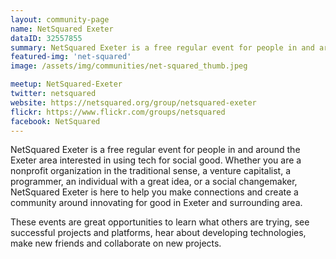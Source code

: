```yaml
---
layout: community-page
name: NetSquared Exeter
dataID: 32557855
summary: NetSquared Exeter is a free regular event for people in and around the Exeter area interested in using tech for social good.
featured-img: 'net-squared'
image: /assets/img/communities/net-squared_thumb.jpeg

meetup: NetSquared-Exeter
twitter: netsquared
website: https://netsquared.org/group/netsquared-exeter
flickr: https://www.flickr.com/groups/netsquared
facebook: NetSquared
---
```


NetSquared Exeter is a free regular event for people in and around the Exeter area interested in using tech for social good. Whether you are a nonprofit organization in the traditional sense, a venture capitalist, a programmer, an individual with a great idea, or a social changemaker, NetSquared Exeter is here to help you make connections and create a community around innovating for good in Exeter and surrounding area.

These events are great opportunities to learn what others are trying, see successful projects and platforms, hear about developing technologies, make new friends and collaborate on new projects.
